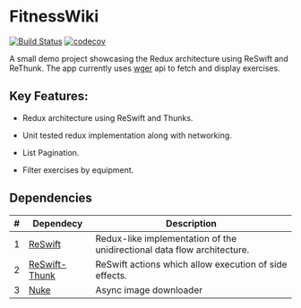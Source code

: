 # FitnessWiki
[![Build Status](https://travis-ci.com/andreiMirzac1/FitnessWiki.svg?branch=main)](https://travis-ci.com/andreiMirzac1/FitnessWiki) [![codecov](https://codecov.io/gh/andreiMirzac1/FitnessWiki/branch/main/graph/badge.svg?token=QH0O2P6JHH)](https://codecov.io/gh/andreiMirzac1/FitnessWiki)

A small demo project showcasing the Redux architecture using ReSwift and ReThunk.  The app currently uses  [wger]( https://wger.de/) api to fetch and display exercises.

## Key Features:

- Redux architecture using ReSwift and Thunks.

- Unit tested redux implementation along with networking.

- List Pagination.

- Filter exercises by equipment.

## Dependencies

|#|Dependecy|Description|
|-|-|-|
|1|[ReSwift](https://github.com/ReSwift/ReSwift)|Redux-like implementation of the unidirectional data flow architecture.|
|2|[ReSwift-Thunk](https://github.com/ReSwift/ReSwift-Thunk)|ReSwift actions which allow execution of side effects.|
|3|[Nuke](https://github.com/kean/Nuke)| Async image downloader|
